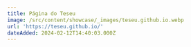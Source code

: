 ```yaml
---
title: Página do Teseu
image: /src/content/showcase/_images/teseu.github.io.webp
url: 'https://teseu.github.io/'
dateAdded: 2024-02-12T14:40:03.000Z
---
```


